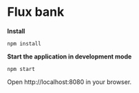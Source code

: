 Flux bank
============

**Install**
```
npm install
```

**Start the application in development mode**
```
npm start
```

Open http://localhost:8080 in your browser.
